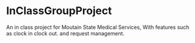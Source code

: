 # InClassGroupProject
An in class project for Moutain State Medical Services, With features such as clock in clock out. and request management. 
